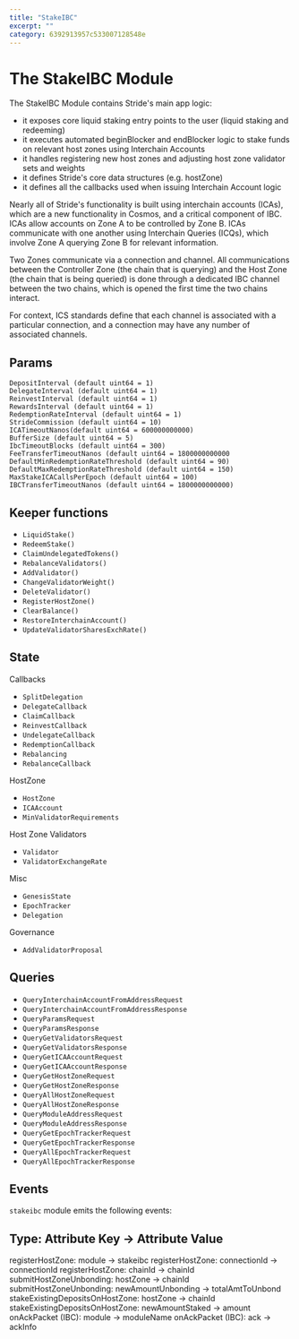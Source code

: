 ```yaml
---
title: "StakeIBC"
excerpt: ""
category: 6392913957c533007128548e
---
```


# The StakeIBC Module

The StakeIBC Module contains Stride's main app logic:

- it exposes core liquid staking entry points to the user (liquid staking and redeeming)
- it executes automated beginBlocker and endBlocker logic to stake funds on relevant host zones using Interchain Accounts
- it handles registering new host zones and adjusting host zone validator sets and weights
- it defines Stride's core data structures (e.g. hostZone)
- it defines all the callbacks used when issuing Interchain Account logic

Nearly all of Stride's functionality is built using interchain accounts (ICAs), which are a new functionality in Cosmos, and a critical component of IBC. ICAs allow accounts on Zone A to be controlled by Zone B. ICAs communicate with one another using Interchain Queries (ICQs), which involve Zone A querying Zone B for relevant information.

Two Zones communicate via a connection and channel. All communications between the Controller Zone (the chain that is querying) and the Host Zone (the chain that is being queried) is done through a dedicated IBC channel between the two chains, which is opened the first time the two chains interact.

For context, ICS standards define that each channel is associated with a particular connection, and a connection may have any number of associated channels.

## Params

```
DepositInterval (default uint64 = 1)
DelegateInterval (default uint64 = 1)
ReinvestInterval (default uint64 = 1)
RewardsInterval (default uint64 = 1)
RedemptionRateInterval (default uint64 = 1)
StrideCommission (default uint64 = 10)
ICATimeoutNanos(default uint64 = 600000000000)
BufferSize (default uint64 = 5)
IbcTimeoutBlocks (default uint64 = 300)
FeeTransferTimeoutNanos (default uint64 = 1800000000000
DefaultMinRedemptionRateThreshold (default uint64 = 90)
DefaultMaxRedemptionRateThreshold (default uint64 = 150)
MaxStakeICACallsPerEpoch (default uint64 = 100)
IBCTransferTimeoutNanos (default uint64 = 1800000000000)
```

## Keeper functions

- `LiquidStake()`
- `RedeemStake()`
- `ClaimUndelegatedTokens()`
- `RebalanceValidators()`
- `AddValidator()`
- `ChangeValidatorWeight()`
- `DeleteValidator()`
- `RegisterHostZone()`
- `ClearBalance()`
- `RestoreInterchainAccount()`
- `UpdateValidatorSharesExchRate()`

## State

Callbacks

- `SplitDelegation`
- `DelegateCallback`
- `ClaimCallback`
- `ReinvestCallback`
- `UndelegateCallback`
- `RedemptionCallback`
- `Rebalancing`
- `RebalanceCallback`

HostZone

- `HostZone`
- `ICAAccount`
- `MinValidatorRequirements`

Host Zone Validators

- `Validator`
- `ValidatorExchangeRate`

Misc

- `GenesisState`
- `EpochTracker`
- `Delegation`

Governance

- `AddValidatorProposal`

## Queries

- `QueryInterchainAccountFromAddressRequest`
- `QueryInterchainAccountFromAddressResponse`
- `QueryParamsRequest`
- `QueryParamsResponse`
- `QueryGetValidatorsRequest`
- `QueryGetValidatorsResponse`
- `QueryGetICAAccountRequest`
- `QueryGetICAAccountResponse`
- `QueryGetHostZoneRequest`
- `QueryGetHostZoneResponse`
- `QueryAllHostZoneRequest`
- `QueryAllHostZoneResponse`
- `QueryModuleAddressRequest`
- `QueryModuleAddressResponse`
- `QueryGetEpochTrackerRequest`
- `QueryGetEpochTrackerResponse`
- `QueryAllEpochTrackerRequest`
- `QueryAllEpochTrackerResponse`

## Events

`stakeibc` module emits the following events:

## Type: Attribute Key &rarr; Attribute Value

registerHostZone: module &rarr; stakeibc
registerHostZone: connectionId &rarr; connectionId
registerHostZone: chainId &rarr; chainId
submitHostZoneUnbonding: hostZone &rarr; chainId
submitHostZoneUnbonding: newAmountUnbonding &rarr; totalAmtToUnbond
stakeExistingDepositsOnHostZone: hostZone &rarr; chainId
stakeExistingDepositsOnHostZone: newAmountStaked &rarr; amount
onAckPacket (IBC): module &rarr; moduleName
onAckPacket (IBC): ack &rarr; ackInfo
